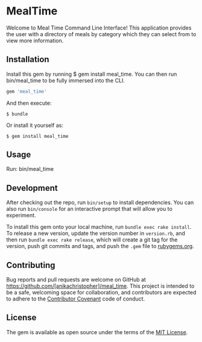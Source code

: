 # MealTime

Welcome to Meal Time Command Line Interface! This application provides the user with a directory of meals by category which they can select from to view more information. 


## Installation

Install this gem by running  $ gem install meal_time. You can then run bin/meal_time to be fully immersed into the CLI.

```ruby
gem 'meal_time'
```

And then execute:

    $ bundle

Or install it yourself as:

    $ gem install meal_time

## Usage

Run: bin/meal_time

## Development

After checking out the repo, run `bin/setup` to install dependencies. You can also run `bin/console` for an interactive prompt that will allow you to experiment.

To install this gem onto your local machine, run `bundle exec rake install`. To release a new version, update the version number in `version.rb`, and then run `bundle exec rake release`, which will create a git tag for the version, push git commits and tags, and push the `.gem` file to [rubygems.org](https://rubygems.org).

## Contributing

Bug reports and pull requests are welcome on GitHub at https://github.com/[anikachristopher]/meal_time. This project is intended to be a safe, welcoming space for collaboration, and contributors are expected to adhere to the [Contributor Covenant](http://contributor-covenant.org) code of conduct.

## License

The gem is available as open source under the terms of the [MIT License](https://opensource.org/licenses/MIT).
